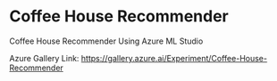 # Coffee House Recommender
Coffee House Recommender Using Azure ML Studio

Azure Gallery Link: https://gallery.azure.ai/Experiment/Coffee-House-Recommender

